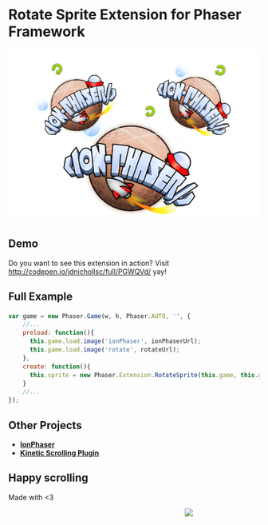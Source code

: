# Rotate Sprite Extension for Phaser Framework

![Rotate Sprite Extension](https://raw.githubusercontent.com/jdnichollsc/Phaser-Rotate-Sprite-Extension/gh-pages/img/extension.png)

## Demo

Do you want to see this extension in action? Visit http://codepen.io/jdnichollsc/full/PGWQVd/ yay!

## Full Example

```javascript
var game = new Phaser.Game(w, h, Phaser.AUTO, '', {
    //...
    preload: function(){
      this.game.load.image('ionPhaser', ionPhaserUrl);
      this.game.load.image('rotate', rotateUrl);
    },
    create: function(){
      this.sprite = new Phaser.Extension.RotateSprite(this.game, this.game.world.centerX, this.game.world.centerY, 'ionPhaser');
    }
    //...
});
```

## Other Projects
- **[IonPhaser](http://market.ionic.io/plugins/ionphaser)**
- **[Kinetic Scrolling Plugin](https://github.com/jdnichollsc/Phaser-Kinetic-Scrolling-Plugin)**

## Happy scrolling
Made with <3

<img width="150px" src="http://phaser.azurewebsites.net/assets/nicholls.png" align="right">
